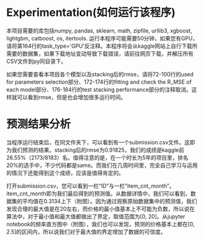 # Experimentation(如何运行该程序)

本项目需要的库包括numpy, pandas, sklearn, math, zipfile, urllib3, xgboost, lightgbm, catboost, os, itertools.
运行本程序可能需要50分钟，如果您有GPU，请将第164行的task_type='GPU'反注释。本程序将会从kaggle网站上自行下载所需要的数据集，如果下载地址变动导致下载错误，请前往网页下载，并解压所有CSV文件到py同目录下。

如果您需要查看本项目各个模型以及stacking后的rmse，请将72-100行的used for parameters selection部分、172-174行的fitting and check the R_MSE of each model部分、176-184行的test stacking performance部分的注释取消。这样就可以看到rmse，但是也会增加很多运行时间。



# 预测结果分析

当程序运行结束后，在同文件夹下，可以看到有一个submission.csv文件。这即为我们预测的结果。stacking后的rmse为0.91825，我们的成绩是kaggle前26.55%（2173/8183）名。值得注意的是，在一个时长为5年的项目里，排名20%的选手中，不少代码都是same。而我们在几周时间里，完全自己学习与运用的情况下还能得到这个成绩，应该是值得肯定的。

打开submission.csv，您可以看到一栏“ID”与一栏“item_cnt_month”。item_cnt_month即为我们最后得到的预测值。从数据详情中，我们可以看到，数据集的平均值在0.3134上下（附图）。因为通过观察原始数据集中的预测值，我们发现合理的最大值是在20左右，而价格的最小值基本上不可能为负数，所以说在算法中，对于最小值和最大值都做出了界定，取值范围为[0, 20]。从jupyter notebook的频率直方图中（附图），我们也可以发现，预测的价格基本上都在[0, 2.5]的区间内，所以说我们对于最大值的界定增加了数据的可信度。

